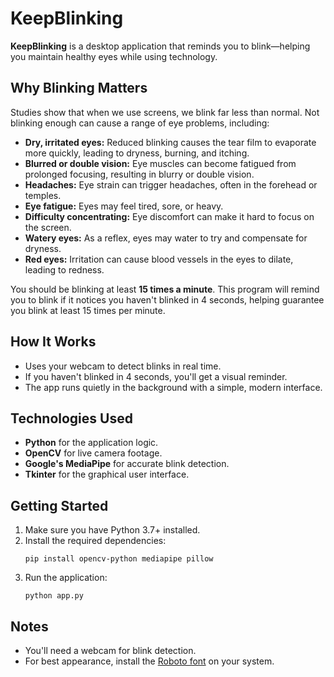 # KeepBlinking

**KeepBlinking** is a desktop application that reminds you to blink—helping you maintain healthy eyes while using technology.

## Why Blinking Matters

Studies show that when we use screens, we blink far less than normal. Not blinking enough can cause a range of eye problems, including:

- **Dry, irritated eyes:** Reduced blinking causes the tear film to evaporate more quickly, leading to dryness, burning, and itching.
- **Blurred or double vision:** Eye muscles can become fatigued from prolonged focusing, resulting in blurry or double vision.
- **Headaches:** Eye strain can trigger headaches, often in the forehead or temples.
- **Eye fatigue:** Eyes may feel tired, sore, or heavy.
- **Difficulty concentrating:** Eye discomfort can make it hard to focus on the screen.
- **Watery eyes:** As a reflex, eyes may water to try and compensate for dryness.
- **Red eyes:** Irritation can cause blood vessels in the eyes to dilate, leading to redness.

You should be blinking at least **15 times a minute**. This program will remind you to blink if it notices you haven't blinked in 4 seconds, helping guarantee you blink at least 15 times per minute.

## How It Works

- Uses your webcam to detect blinks in real time.
- If you haven't blinked in 4 seconds, you'll get a visual reminder.
- The app runs quietly in the background with a simple, modern interface.

## Technologies Used

- **Python** for the application logic.
- **OpenCV** for live camera footage.
- **Google's MediaPipe** for accurate blink detection.
- **Tkinter** for the graphical user interface.

## Getting Started

1. Make sure you have Python 3.7+ installed.
2. Install the required dependencies:
   ```
   pip install opencv-python mediapipe pillow
   ```
3. Run the application:
   ```
   python app.py
   ```

## Notes

- You'll need a webcam for blink detection.
- For best appearance, install the [Roboto font](https://fonts.google.com/specimen/Roboto) on your system.
